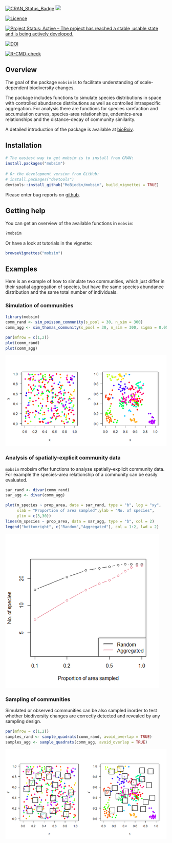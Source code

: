 
<!-- README.md is generated from README.Rmd. Please edit that file -->
[![CRAN_Status_Badge](http://www.r-pkg.org/badges/version/mobsim)](https://cran.r-project.org/package=mobsim)
[![](http://cranlogs.r-pkg.org/badges/grand-total/mobsim)](https://cran.rstudio.com/web/packages/mobsim/index.html)

[![Licence](https://img.shields.io/badge/licence-GPL--3-blue.svg)](https://www.gnu.org/licenses/gpl-3.0.en.html)

[![Project Status: Active – The project has reached a stable, usable
state and is being actively
developed.](http://www.repostatus.org/badges/latest/active.svg)](https://www.repostatus.org/)

[![DOI](https://zenodo.org/badge/DOI/10.5281/zenodo.1170472.svg)](https://doi.org/10.5281/zenodo.1170472)

[![R-CMD-check](https://github.com/MoBiodiv/mobsim/workflows/R-CMD-check/badge.svg)](https://github.com/MoBiodiv/mobsim/actions)

## Overview

The goal of the package `mobsim` is to facilitate understanding of
scale-dependent biodiversity changes.

The package includes functions to simulate species distributions in
space with controlled abundance distributions as well as controlled
intraspecific aggregation. For analysis there are functions for species
rarefaction and accumulation curves, species-area relationships,
endemics-area relationships and the distance-decay of community
similarity.

A detailed introduction of the package is available at
[bioRxiv](https://www.biorxiv.org/content/10.1101/209502v1).

## Installation

``` r
# The easiest way to get mobsim is to install from CRAN:
install.packages("mobsim")

# Or the development version from GitHub:
# install.packages("devtools")
devtools::install_github("MoBiodiv/mobsim", build_vignettes = TRUE)
```

Please enter bug reports on
[github](https://github.com/MoBiodiv/mobsim/issues).

## Getting help

You can get an overview of the available functions in `mobsim`:

``` r
?mobsim
```

Or have a look at tutorials in the vignette:

``` r
browseVignettes("mobsim")
```

## Examples

Here is an example of how to simulate two communities, which just differ
in their spatial aggregation of species, but have the same species
abundance distribution and the same total number of individuals.

### Simulation of communities

``` r
library(mobsim)
comm_rand <- sim_poisson_community(s_pool = 30, n_sim = 300)
comm_agg <- sim_thomas_community(s_pool = 30, n_sim = 300, sigma = 0.05, mother_points = 1)
```

``` r
par(mfrow = c(1,2))
plot(comm_rand)
plot(comm_agg)
```

![](README-unnamed-chunk-5-1.png)<!-- -->

### Analysis of spatially-explicit community data

`mobsim` mobsim offer functions to analyse spatially-explicit community
data. For example the species-area relationship of a community can be
easily evaluated.

``` r
sar_rand <- divar(comm_rand)
sar_agg <- divar(comm_agg)
```

``` r
plot(m_species ~ prop_area, data = sar_rand, type = "b", log = "xy",
     xlab = "Proportion of area sampled",ylab = "No. of species",
     ylim = c(3,30))
lines(m_species ~ prop_area, data = sar_agg, type = "b", col = 2)
legend("bottomright", c("Random","Aggregated"), col = 1:2, lwd = 2)
```

![](README-unnamed-chunk-7-1.png)<!-- -->

### Sampling of communities

Simulated or observed communities can be also sampled inorder to test
whether biodiversity changes are correctly detected and revealed by any
sampling design.

``` r
par(mfrow = c(1,2))
samples_rand <- sample_quadrats(comm_rand, avoid_overlap = TRUE)
samples_agg <- sample_quadrats(comm_agg, avoid_overlap = TRUE)
```

![](README-unnamed-chunk-8-1.png)<!-- -->
